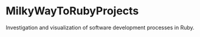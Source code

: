 # MilkyWayToRubyProjects
Investigation and visualization of software development processes in Ruby.
